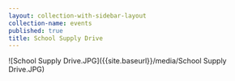 ```yaml
---
layout: collection-with-sidebar-layout
collection-name: events
published: true
title: School Supply Drive
---
```

![School Supply Drive.JPG]({{site.baseurl}}/media/School Supply Drive.JPG)
